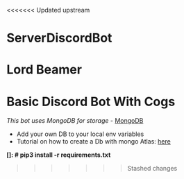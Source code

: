 <<<<<<< Updated upstream
# ServerDiscordBot
Lord Beamer
=======
# Basic Discord Bot With Cogs

*This bot uses MongoDB for storage* - [MongoDB](https://www.mongodb.com/)
- Add your own DB to your local env variables
- Tutorial on how to create a Db with mongo Atlas: [here](https://www.mongodb.com/docs/atlas/getting-started/)

**[]: # pip3 install -r requirements.txt**


>>>>>>> Stashed changes
